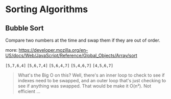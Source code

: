 # Sorting Algorithms

## Bubble Sort

Compare two numbers at the time and swap them if they are out of order.

more: https://developer.mozilla.org/en-US/docs/Web/JavaScript/Reference/Global_Objects/Array/sort

`[5,7,6,4]`
`[5,6,7,4]`
`[5,6,4,7]`
`[5,4,6,7]`
`[4,5,6,7]`

> What's the Big O on this? Well, there's an inner loop to check to see if indexes need to be swapped, and an outer loop that's just checking to see if anything was swapped. That would be make it O(n²). Not efficient ...